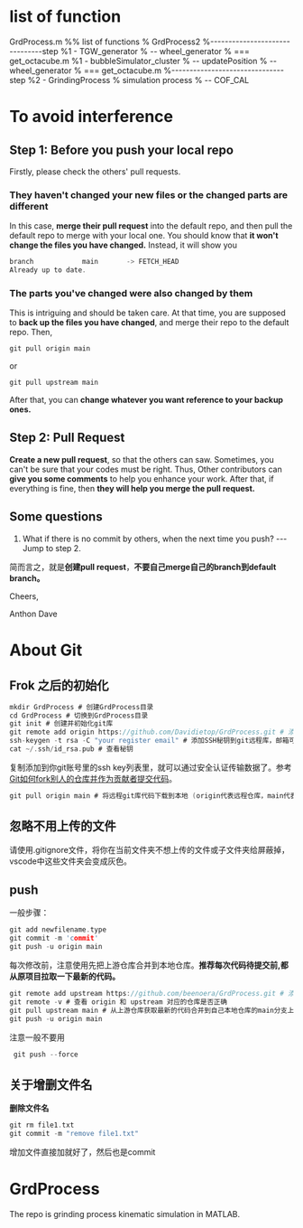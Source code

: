 # list of function
GrdProcess.m
%% list of functions
%   GrdProcess2
%-------------------------------step
%1  - TGW_generator
%   -- wheel_generator
%   === get_octacube.m
%1  - bubbleSimulator_cluster
%   -- updatePosition
%   -- wheel_generator
%   === get_octacube.m
%-------------------------------step
%2  - GrindingProcess   % simulation process
%   -- COF_CAL

# To avoid interference

## Step 1: Before you push your local repo

Firstly, please check the others' pull requests.

### They haven't changed your new files or the changed parts are different

In this case, **merge their pull request** into the default repo, and then pull the default repo to merge with your local one. You should know that **it won't change the files you have changed.** Instead, it will show you

```c
branch            main       -> FETCH_HEAD
Already up to date.
```

### The parts you've changed were also changed by them

This is intriguing and should be taken care. At that time, you are supposed to **back up the files you have changed**, and merge their repo to the default repo. Then,

```c
git pull origin main
```

or

```c
git pull upstream main 
```

After that, you can **change whatever you want reference to your backup ones.**

## Step 2: Pull Request

 **Create a new pull request**, so that the others can saw. Sometimes, you can't be sure that your codes must be right. Thus, Other contributors can **give you some comments** to help you enhance your work. After that, if everything is fine, then **they will help you merge the pull request.**

## Some questions

1. What if there is no commit by others, when the next time you push? --- Jump to step 2.

简而言之，就是**创建pull request**，**不要自己merge自己的branch到default branch。**

Cheers,

Anthon Dave

# About Git
## Frok 之后的初始化

```c
mkdir GrdProcess # 创建GrdProcess目录
cd GrdProcess # 切换到GrdProcess目录
git init # 创建并初始化git库
git remote add origin https://github.com/Davidietop/GrdProcess.git # 添加远程git仓库
ssh-keygen -t rsa -C "your register email" # 添加SSH秘钥到git远程库，邮箱可以从git账号里查看
cat ~/.ssh/id_rsa.pub # 查看秘钥
```

 复制添加到你git账号里的ssh key列表里，就可以通过安全认证传输数据了。参考[Git如何fork别人的仓库并作为贡献者提交代码](https://www.cnblogs.com/javaIOException/p/11867988.html)。

```c
git pull origin main # 将远程git库代码下载到本地 (origin代表远程仓库，main代表主分支)
```

## 忽略不用上传的文件

请使用.gitignore文件，将你在当前文件夹不想上传的文件或子文件夹给屏蔽掉，vscode中这些文件夹会变成灰色。

## push

一般步骤：

```c
git add newfilename.type
git commit -m 'commit'
git push -u origin main
```

每次修改前，注意使用先把上游仓库合并到本地仓库。**推荐每次代码待提交前,都从原项目拉取一下最新的代码。**

```c
git remote add upstream https://github.com/beenoera/GrdProcess.git # 添加上游仓库地址
git remote -v # 查看 origin 和 upstream 对应的仓库是否正确
git pull upstream main # 从上游仓库获取最新的代码合并到自己本地仓库的main分支上
git push -u origin main
```

注意一般不要用

```c
 git push --force
```

## 关于增删文件名
**删除文件名**

```C
git rm file1.txt
git commit -m "remove file1.txt"
```

增加文件直接加就好了，然后也是commit

# GrdProcess

The repo is grinding process kinematic simulation in MATLAB.